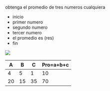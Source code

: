 obtenga el promedio de tres numeros cualquiera 
* inicio
* primer numero
* segundo numero
* tercer numero
* el promedio es (res)
* fin

![](file:///D:/YED/DFP%20ACT2.jpg)

<table>
<thead>
	<tr>
		<th>A</th>
		<th>B</th>
		<th>C</th>
		<th>Pro=a+b+c</th>
	</tr>
</thead>
<tbody>
	<tr>
		<td>4</td>
		<td>5</td>
		<td>1</td>
		<td>10</td>
	</tr>
	<tr>
		<td>20</td>
		<td>15</td>
		<td>35</td>
		<td>70</td>
	</tr>
</tbody>
</table>



